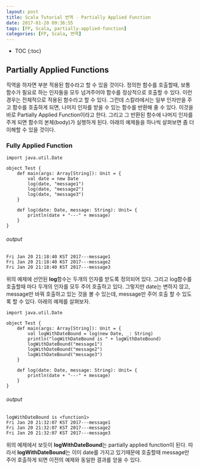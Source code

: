 ```yaml
---
layout: post
title: Scala Tutorial 번역 - Partially Applied Function
date: 2017-01-20 09:36:55
tags: [FP, Scala, partially-applied-function]
categories: [FP, Scala, 번역]
---
```


* TOC
{:toc}

## Partially Applied Functions
직역을 하자면 부분 적용된 함수라고 할 수 있을 것이다. 정의한 함수를 호출할때, 보통 함수가 필요로 하는 인자들을 모두 넘겨주어야 함수를 정상적으로 호출할 수 있다. 이런 경우는 전체적으로 적용된 함수라고 할 수 있다. 그런데 스칼라에서는 일부 인자만을 주고 함수를 호출하게 되면, 나머지 인자를 받을 수 있는 함수를 반환해 줄 수 있다. 이것을 바로 Partially Applied Function이라고 한다. 그리고 그 반환된 함수에 나머지 인자를 주게 되면 함수의 본체(body)가 실행하게 된다. 아래의 예제들을 하나씩 살펴보면 좀 더 이해할 수 있을 것이다.

### Fully Applied Function
```
import java.util.Date

object Test {
	def main(args: Array[String]): Unit = {
		val date = new Date
		log(date, "message1")
		log(date, "message2")
		log(date, "message3")
	}

	def log(date: Date, message: String): Unit= {
		println(date + "---" + message)
	}
}
```
###### output

```
Fri Jan 20 21:18:40 KST 2017---message1
Fri Jan 20 21:18:40 KST 2017---message2
Fri Jan 20 21:18:40 KST 2017---message3
```

위의 예제에 선언된 **log**함수는 두개의 인자를 받도록 정의되어 있다. 그리고 log함수를 호출할때 마다 두개의 인자를 모두 주어 호출하고 있다. 그렇지만 date는 변하지 않고, message만 바꿔 호출하고 있는 것을 볼 수 있는데, message만 주어 호출 할 수 있도록 할 수 있다. 아래의 예제를 살펴보자.

```
import java.util.Date

object Test {
	def main(args: Array[String]): Unit = {
		val logWithDateBound = log(new Date, _: String)
		println("logWithDateBound is " + logWithDateBound)
		logWithDateBound("message1")
		logWithDateBound("message2")
		logWithDateBound("message3")
	}

	def log(date: Date, message: String): Unit= {
		println(date + "---" + message)
	}
}
```
###### output
```
logWithDateBound is <function1>
Fri Jan 20 21:32:07 KST 2017---message1
Fri Jan 20 21:32:07 KST 2017---message2
Fri Jan 20 21:32:07 KST 2017---message3
```
위의 예제에서 보듯이 **logWithDateBound**는 partially applied function이 된다. 따라서 **logWithDateBound**는 이미 date를 가지고 있기때문에 호출할때 message만 주어 호출하게 되면 이전의 예제와 동일한 결과를 얻을 수 있다.
